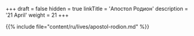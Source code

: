 +++
draft = false
hidden = true
linkTitle = 'Апостол Родион'
description = '21 April'
weight = 21
+++

{{% include file="content/ru/lives/apostol-rodion.md" %}}
